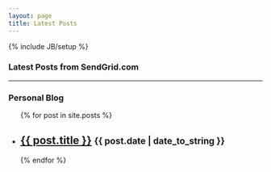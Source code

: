 ```yaml
---
layout: page
title: Latest Posts
---
```

{% include JB/setup %}


<h3>Latest Posts from SendGrid.com</h3>
<ul id="sg_posts" class="posts">
</ul>

<hr/>

<h3>Personal Blog</h3>
<ul id="posts" class="posts">
  {% for post in site.posts %}
    <li><h2><a href="{{ BASE_PATH }}{{ post.url }}">{{ post.title }}</a>  <small>{{ post.date | date_to_string }}</small></h2> </li>
  {% endfor %}
</ul>

<script type="text/javascript" src="https://www.google.com/jsapi">
</script>

<script type="text/javascript" src="https://cdnjs.cloudflare.com/ajax/libs/moment.js/2.8.3/moment.min.js">
</script>

<script type="text/javascript">
//<![CDATA[|
    google.load("feeds", "1");

    function initialize() {
      var feed = new google.feeds.Feed("https://sendgrid.com/blog/author/brandon/feed/");
      feed.setNumEntries(3);
      feed.load(function(result) {
        if (!result.error) {
          var container = $('#sg_posts');
          for (var i = result.feed.entries.length-1; i > -1; i--) {
            var entry = result.feed.entries[i];

            var link = '<a href="' + entry.link + '">' + entry.title + ' (SendGrid.com)</a> <small>' + moment(entry.publishedDate).format("Do MMM YYYY"); + '</small>';

            var li = $("<li><h2>" + link + "</h2></li>");

            container.prepend(li);
          }
        }
      });
    }
    
    google.setOnLoadCallback(initialize);
//]]>
</script>